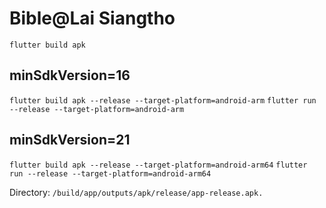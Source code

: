 # Bible@Lai Siangtho




`flutter build apk`

## minSdkVersion=16

`flutter build apk --release --target-platform=android-arm`
`flutter run --release --target-platform=android-arm`

## minSdkVersion=21

`flutter build apk --release --target-platform=android-arm64`
`flutter run --release --target-platform=android-arm64`

Directory: `/build/app/outputs/apk/release/app-release.apk.`

